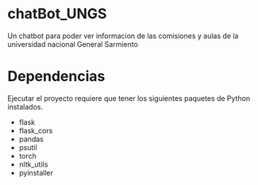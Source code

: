 # chatBot_UNGS
Un chatbot para poder ver informacion de las comisiones y aulas de la universidad nacional General Sarmiento

# Dependencias
Ejecutar el proyecto requiere que tener los siguientes paquetes de Python instalados.
- flask
- flask_cors
- pandas
- psutil
- torch
- nltk_utils
- pyinstaller
